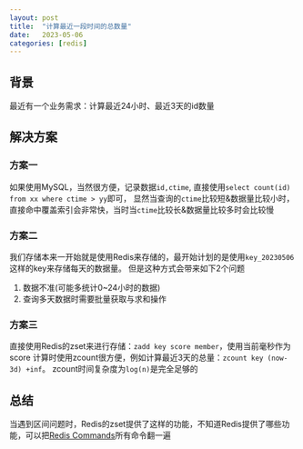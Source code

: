 ```yaml
---
layout: post
title:  "计算最近一段时间的总数量"
date:   2023-05-06
categories: [redis]
---
```


## 背景
最近有一个业务需求：计算最近24小时、最近3天的id数量

## 解决方案

### 方案一
如果使用MySQL，当然很方便，记录数据`id,ctime`, 直接使用`select count(id) from xx where ctime > yy`即可，
显然当查询的`ctime`比较短&数据量比较小时，直接命中覆盖索引会非常快，当时当`ctime`比较长&数据量比较多时会比较慢

### 方案二
我们存储本来一开始就是使用Redis来存储的，最开始计划的是使用`key_20230506`这样的key来存储每天的数据量。
但是这种方式会带来如下2个问题
1. 数据不准(可能多统计0~24小时的数据)
2. 查询多天数据时需要批量获取与求和操作

### 方案三
直接使用Redis的zset来进行存储：`zadd key score member`，使用当前毫秒作为score
计算时使用zcount很方便，例如计算最近3天的总量：`zcount key (now-3d) +inf`。
zcount时间复杂度为`log(n)`是完全足够的

## 总结
当遇到区间问题时，Redis的zset提供了这样的功能，不知道Redis提供了哪些功能，可以把[Redis Commands](https://redis.io/commands/)所有命令翻一遍
